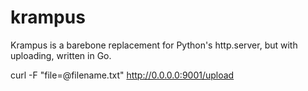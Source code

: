 # krampus
Krampus is a barebone replacement for Python's http.server, but with uploading, written in Go.

curl -F "file=@filename.txt" http://0.0.0.0:9001/upload
